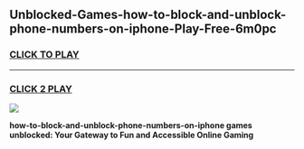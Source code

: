 
## Unblocked-Games-how-to-block-and-unblock-phone-numbers-on-iphone-Play-Free-6m0pc
<h3>
<a href="https://premium76.site?title=how-to-block-and-unblock-phone-numbers-on-iphone&ref=20M">CLICK TO PLAY</a></h3>
<hr>

<h3>
<a href="https://premium76.site?title=how-to-block-and-unblock-phone-numbers-on-iphone&ref=20M">CLICK 2 PLAY</a>
  
</h3>

<a href="https://premium76.site?title=how-to-block-and-unblock-phone-numbers-on-iphone&ref=19M"><img src="https://clearcache.store/games.png"></a>


**how-to-block-and-unblock-phone-numbers-on-iphone games unblocked: Your Gateway to Fun and Accessible Online Gaming**
